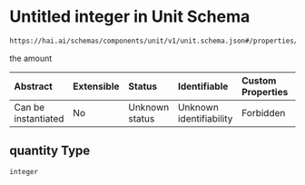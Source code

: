 # Untitled integer in Unit Schema

```txt
https://hai.ai/schemas/components/unit/v1/unit.schema.json#/properties/quantity
```

the amount

| Abstract            | Extensible | Status         | Identifiable            | Custom Properties | Additional Properties | Access Restrictions | Defined In                                                                                     |
| :------------------ | :--------- | :------------- | :---------------------- | :---------------- | :-------------------- | :------------------ | :--------------------------------------------------------------------------------------------- |
| Can be instantiated | No         | Unknown status | Unknown identifiability | Forbidden         | Allowed               | none                | [unit.schema.json\*](../../schemas/components/unit/v1/unit.schema.json "open original schema") |

## quantity Type

`integer`
